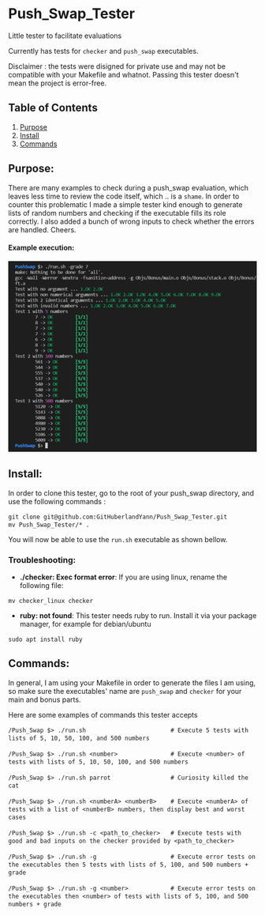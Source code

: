 # Push_Swap_Tester

Little tester to facilitate evaluations

Currently has tests for `checker` and `push_swap` executables.

Disclaimer : the tests were disigned for private use and may not be compatible with your Makefile and whatnot.  Passing this tester doesn't mean the project is error-free.

## Table of Contents
1. [Purpose](#purpose)
2. [Install](#install)
3. [Commands](#Commands)

## Purpose:

There are many examples to check during a push_swap evaluation, which leaves less time to review the code itself, which .. is a `shame`.  In order to counter this problematic I made a simple tester kind enough to generate lists of random numbers and checking if the executable fills its role correctly.  I also added a bunch of wrong inputs to check whether the errors are handled.  Cheers.

#### Example execution:
![Example Image](doc/example.png)


## Install:

In order to clone this tester, go to the root of your push_swap directory, and use the following commands :

```
git clone git@github.com:GitHuberlandYann/Push_Swap_Tester.git
mv Push_Swap_Tester/* .
```

You will now be able to use the `run.sh` executable as shown bellow.

### Troubleshooting:

- **./checker: Exec format error**: If you are using linux, rename the following file:
```
mv checker_linux checker
```
- **ruby: not found**: This tester needs ruby to run. Install it via your package manager, for example for debian/ubuntu
```
sudo apt install ruby
```

## Commands:

In general, I am using your Makefile in order to generate the files I am using, so make sure the executables' name are `push_swap` and `checker` for your main and bonus parts.

Here are some examples of commands this tester accepts

```
/Push_Swap $> ./run.sh                        # Execute 5 tests with lists of 5, 10, 50, 100, and 500 numbers

/Push_Swap $> ./run.sh <number>               # Execute <number> of tests with lists of 5, 10, 50, 100, and 500 numbers

/Push_Swap $> ./run.sh parrot                 # Curiosity killed the cat

/Push_Swap $> ./run.sh <numberA> <numberB>    # Execute <numberA> of tests with a list of <numberB> numbers, then display best and worst cases

/Push_Swap $> ./run.sh -c <path_to_checker>   # Execute tests with good and bad inputs on the checker provided by <path_to_checker>

/Push_Swap $> ./run.sh -g                     # Execute error tests on the executables then 5 tests with lists of 5, 100, and 500 numbers + grade

/Push_Swap $> ./run.sh -g <number>            # Execute error tests on the executables then <number> of tests with lists of 5, 100, and 500 numbers + grade

```
